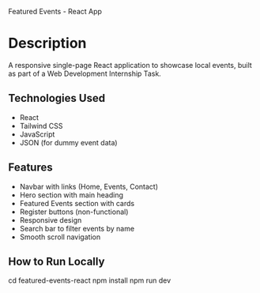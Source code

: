Featured Events - React App
#  Description
A responsive single-page React application to showcase local events, built as part of a Web Development Internship Task.
##  Technologies Used
- React
- Tailwind CSS
- JavaScript
- JSON (for dummy event data)
## Features
- Navbar with links (Home, Events, Contact)
- Hero section with main heading
- Featured Events section with cards
- Register buttons (non-functional)
- Responsive design
- Search bar to filter events by name
- Smooth scroll navigation
## How to Run Locally

cd featured-events-react
npm install
npm run dev
